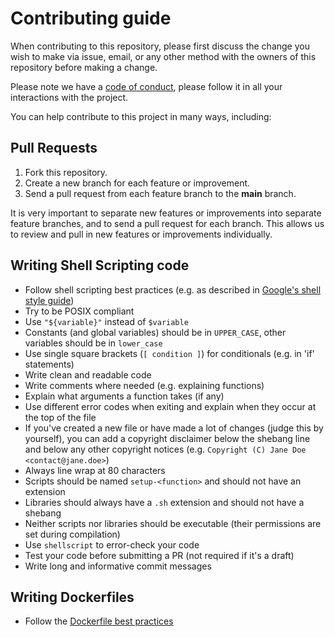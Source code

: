 # Contributing guide

When contributing to this repository, please first discuss the change you wish to make via issue, email, or any other method with the owners of this repository before making a change.

Please note we have a [code of conduct](./.github/CODE_OF_CONDUCT.md), please follow it in all your interactions with the project.

You can help contribute to this project in many ways, including:

## Pull Requests

1. Fork this repository.
2. Create a new branch for each feature or improvement.
3. Send a pull request from each feature branch to the **main** branch.

It is very important to separate new features or improvements into separate feature branches, and to send a
pull request for each branch. This allows us to review and pull in new features or improvements individually.

## Writing Shell Scripting code

- Follow shell scripting best practices (e.g. as described in
  [Google's shell style guide](https://google.github.io/styleguide/shell.xml))
- Try to be POSIX compliant
- Use `"${variable}"` instead of `$variable`
- Constants (and global variables) should be in `UPPER_CASE`, other variables
  should be in `lower_case`
- Use single square brackets (`[ condition ]`) for conditionals
  (e.g. in 'if' statements)
- Write clean and readable code
- Write comments where needed (e.g. explaining functions)
- Explain what arguments a function takes (if any)
- Use different error codes when exiting and explain when they occur
  at the top of the file
- If you've created a new file or have made a lot of changes
  (judge this by yourself), you can add a copyright disclaimer below the shebang
  line and below any other copyright notices
  (e.g. `Copyright (C) Jane Doe <contact@jane.doe>`)
- Always line wrap at 80 characters
- Scripts should be named `setup-<function>` and should not have an extension
- Libraries should always have a `.sh` extension and should not have a shebang
- Neither scripts nor libraries should be executable (their permissions are
  set during compilation)
- Use `shellscript` to error-check your code
- Test your code before submitting a PR (not required if it's a draft)
- Write long and informative commit messages

## Writing Dockerfiles

- Follow the [Dockerfile best practices](https://docs.docker.com/develop/develop-images/dockerfile_best-practices/)
